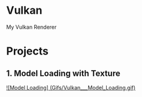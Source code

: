 # Vulkan
  My Vulkan Renderer
  
# Projects

## 1. Model Loading with Texture

[         ![Model Loading]      (Gifs/Vulkan___Model_Loading.gif)](https://youtu.be/W6YLzFhfPsc "Model Loading")


